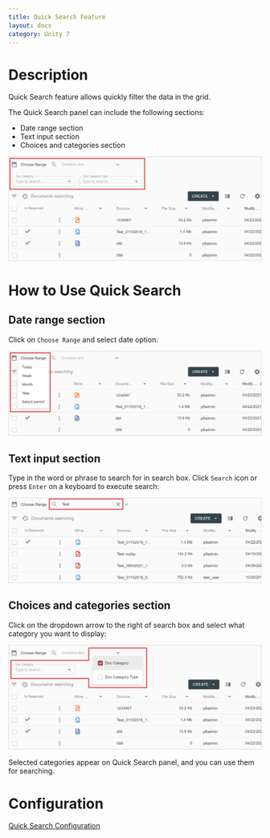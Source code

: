 ```yaml
---
title: Quick Search Feature
layout: docs
category: Unity 7
---
```

# Description

Quick Search feature allows quickly filter the data in the grid.

The Quick Search panel can include the following sections:

- Date range section
- Text input section
- Choices and categories section

![Quick Search](quick-search/images/quick_search.png)

# How to Use Quick Search

## Date range section

Click on `Choose Range` and select date option:
    
![Quick Search Date Range](quick-search/images/quick_search_date_range.png)

## Text input section

Type in the word or phrase to search for in search box. 
Click `Search` icon or press `Enter` on a keyboard to execute search:

![Quick Search Text Input](quick-search/images/quick_search_text_input.png)

## Choices and categories section

Click on the dropdown arrow to the right of search box and select what category you want to display:

![Quick Search Selector](quick-search/images/quick_search_selector.png)

Selected categories appear on Quick Search panel, and you can use them for searching.

# Configuration

[Quick Search Configuration](../../configuration/search-templates.md#quick-search-criteria)